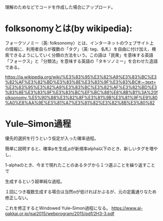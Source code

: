 理解のためなどでコードを作成した場合にアップロード。

# folksonomyとは(by wikipedia):

フォークソノミー（英: folksonomy）とは、インターネットのウェブサイト上の情報に、利用者自らが複数の「タグ」（英: tag、名札）を自由に付け加え、検索できるようにしていく分類の方法をいう。この語は「民衆」を意味する英語「フォークス」と「分類法」を意味する英語の「タキソノミー」を合わせた造語である。

https://ja.wikipedia.org/wiki/%E3%83%95%E3%82%A9%E3%83%BC%E3%82%AF%E3%82%BD%E3%83%8E%E3%83%9F%E3%83%BC#:~:text=%E3%83%95%E3%82%A9%E3%83%BC%E3%82%AF%E3%82%BD%E3%83%8E%E3%83%9F%E3%83%BC%EF%BC%88%E8%8B%B1%3A%20folksonomy,%E5%90%88%E3%82%8F%E3%81%9B%E3%81%9F%E9%80%A0%E8%AA%9E%E3%81%A7%E3%81%82%E3%82%8B%E3%80%82

# Yule–Simon過程

優先的選択を行うという仮定が入った確率過程。

簡単に説明すると、確率pを生成,pが新規率alpha以下のとき、新しいタグを増やし、

1-alphaのとき、今まで現れたことのあるタグから１つ選ぶことを繰り返すことで

生成するという超単純な過程。

１回につき複数生成する場合は当然αが低ければかぶるが、元の定義通りなため修正しない。

これを修正するとWindowed Yule–Simon過程になる。
https://www.ai-gakkai.or.jp/jsai2015/webprogram/2015/pdf/2H3-3.pdf
